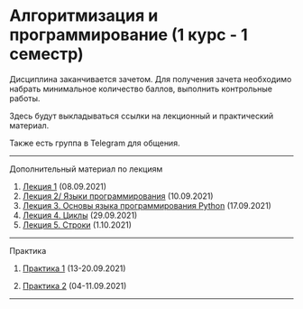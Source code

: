 # Алгоритмизация и программирование (1 курс - 1 семестр)

Дисциплина заканчивается зачетом. Для получения зачета необходимо набрать минимальное количество баллов, выполнить контрольные работы.

Здесь будут выкладываться ссылки на лекционный и практический материал.

Также есть группа в Telegram для общения.

------

Дополнительный материал по лекциям

1. [Лекция 1](./lessons/1_lesson.md) (08.09.2021)
2. [Лекция 2/ Языки программирования](./lessons/2_lesson.md) (10.09.2021)
2. [Лекция 3. Основы языка программирования Python](./lessons/3_lesson.md) (17.09.2021)
2. [Лекция 4. Циклы](./lessons/4_lesson.md) (29.09.2021)
2. [Лекция 5. Строки](./lessons/5_lesson.md) (1.10.2021)
------

Практика

1. [Практика 1](./practices/1_practice.md) (13-20.09.2021)

1. [Практика 2](./practices/2_practice.md) (04-11.09.2021)

------

